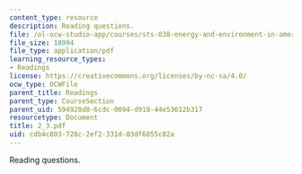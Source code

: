 ```yaml
---
content_type: resource
description: Reading questions.
file: /ol-ocw-studio-app/courses/sts-038-energy-and-environment-in-american-history-1705-2005-fall-2006/cdb4c803728c2ef2331d03df6855c82a_2_3.pdf
file_size: 18994
file_type: application/pdf
learning_resource_types:
- Readings
license: https://creativecommons.org/licenses/by-nc-sa/4.0/
ocw_type: OCWFile
parent_title: Readings
parent_type: CourseSection
parent_uid: 594928d8-6cdc-0094-d918-44e53612b317
resourcetype: Document
title: 2_3.pdf
uid: cdb4c803-728c-2ef2-331d-03df6855c82a
---
```

Reading questions.